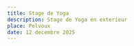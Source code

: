 ```yaml
---
title: Stage de Yoga
description: Stage de Yoga en exterieur
place: Pelvoux
date: 12 decembre 2025
---
```

